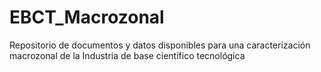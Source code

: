 # EBCT_Macrozonal
Repositorio de documentos y datos disponibles para una caracterización macrozonal de la Industria de base científico tecnológica
